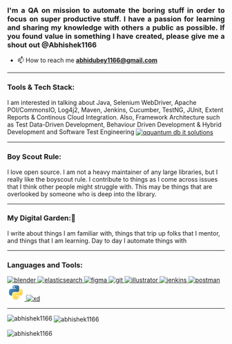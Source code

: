 <h3 align="justify">I'm a QA on mission to automate the boring stuff in order to focus on super productive stuff. I have a passion for learning and sharing my knowledge with others a public as possible. If you found value in something I have created, please give me a shout out @Abhishek1166</h3>


- 📫 How to reach me **abhidubey1166@gmail.com**

<hr></hr>

<h3 align="left">Tools & Tech Stack:</h3>
<p align="left">
I am interested in talking about Java, Selenium WebDriver, Apache POI/CommonsIO, Log4j2, Maven, Jenkins, Cucumber, TestNG, JUnit, Extent Reports &amp; Continous Cloud Integration. Also, Framework Architecture such as Test Data-Driven Development, Behaviour Driven Development &amp; Hybrid Development and Software Test Engineering 
<a href="https://www.youtube.com/c/qquantum db it solutions" target="blank"><img align="center" src="https://raw.githubusercontent.com/rahuldkjain/github-profile-readme-generator/master/src/images/icons/Social/youtube.svg" alt="qquantum db it solutions" height="30" width="40" /></a>
</p>
<hr></hr>
<h3 align="left">Boy Scout Rule:</h3>
<p align="left">
I love open source.  I am not a heavy maintainer of any large libraries, but I really like the boyscout rule.  I contribute to things as I come across issues that I think other people might struggle with.  This may be things that are overlooked by someone who is deep into the library.
<hr></hr>

<h3 align="left">My Digital Garden:<g-emoji class="g-emoji" alias="seedling" fallback-src="https://github.githubassets.com/images/icons/emoji/unicode/1f331.png">🌱</g-emoji></h3>
<p align="left">
I write about things I am familiar with, things that trip up folks that I mentor, and things that I am learning.  Day to day I automate things with 
  <hr></hr>
  
 
  
  

<h3 align="left">Languages and Tools:</h3>
<p align="left"> <a href="https://www.blender.org/" target="_blank" rel="noreferrer"> <img src="https://download.blender.org/branding/community/blender_community_badge_white.svg" alt="blender" width="40" height="40"/> </a> <a href="https://www.w3schools.com/css/" target="_blank" rel="noreferrer"></a> <a href="https://www.elastic.co" target="_blank" rel="noreferrer"> <img src="https://www.vectorlogo.zone/logos/elastic/elastic-icon.svg" alt="elasticsearch" width="40" height="40"/> </a> <a href="https://www.figma.com/" target="_blank" rel="noreferrer"> <img src="https://www.vectorlogo.zone/logos/figma/figma-icon.svg" alt="figma" width="40" height="40"/> </a> <a href="https://git-scm.com/" target="_blank" rel="noreferrer"> <img src="https://www.vectorlogo.zone/logos/git-scm/git-scm-icon.svg" alt="git" width="40" height="40"/> </a> <a href="https://www.w3.org/html/" target="_blank" rel="noreferrer">  <a href="https://www.adobe.com/in/products/illustrator.html" target="_blank" rel="noreferrer"> <img src="https://www.vectorlogo.zone/logos/adobe_illustrator/adobe_illustrator-icon.svg" alt="illustrator" width="40" height="40"/> </a> <a href="https://www.jenkins.io" target="_blank" rel="noreferrer"> <img src="https://www.vectorlogo.zone/logos/jenkins/jenkins-icon.svg" alt="jenkins" width="40" height="40"/> </a>  <a href="https://postman.com" target="_blank" rel="noreferrer"> <img src="https://www.vectorlogo.zone/logos/getpostman/getpostman-icon.svg" alt="postman" width="40" height="40"/> </a> <a href="https://www.python.org" target="_blank" rel="noreferrer"> <img src="https://raw.githubusercontent.com/devicons/devicon/master/icons/python/python-original.svg" alt="python" width="40" height="40"/> </a> <a href="https://www.selenium.dev" target="_blank" rel="noreferrer">  <a href="https://www.adobe.com/products/xd.html" target="_blank" rel="noreferrer"> <img src="https://cdn.worldvectorlogo.com/logos/adobe-xd.svg" alt="xd" width="40" height="40"/> </a> </p>
<hr></hr>
<p><img align="left" src="https://github-readme-stats.vercel.app/api/top-langs?username=abhishek1166&show_icons=true&locale=en&layout=compact" alt="abhishek1166" /></p>

<p>&nbsp;<img align="center" src="https://github-readme-stats.vercel.app/api?username=abhishek1166&show_icons=true&locale=en" alt="abhishek1166" /></p>

<p><img align="center" src="https://github-readme-streak-stats.herokuapp.com/?user=abhishek1166&" alt="abhishek1166" /></p>
